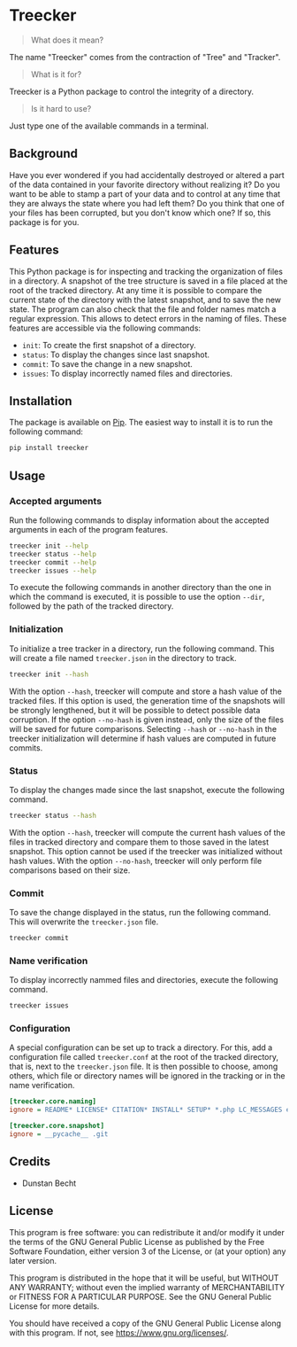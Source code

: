 # Treecker

> What does it mean?

The name "Treecker" comes from the contraction of "Tree" and "Tracker".

> What is it for?

Treecker is a Python package to control the integrity of a directory.

> Is it hard to use?

Just type one of the available commands in a terminal.

## Background

Have you ever wondered if you had accidentally destroyed or altered a part of the data contained in your favorite directory without realizing it?
Do you want to be able to stamp a part of your data and to control at any time that they are always the state where you had left them?
Do you think that one of your files has been corrupted, but you don't know which one?
If so, this package is for you.

## Features

This Python package is for inspecting and tracking the organization of files in a directory.
A snapshot of the tree structure is saved in a file placed at the root of the tracked directory.
At any time it is possible to compare the current state of the directory with the latest snapshot, and to save the new state.
The program can also check that the file and folder names match a regular expression.
This allows to detect errors in the naming of files.
These features are accessible via the following commands:

* `init`: To create the first snapshot of a directory.
* `status`: To display the changes since last snapshot.
* `commit`: To save the change in a new snapshot.
* `issues`: To display incorrectly named files and directories.

## Installation

The package is available on [Pip](https://pypi.org/project/treecker).
The easiest way to install it is to run the following command:

```bash
pip install treecker
```

## Usage

### Accepted arguments

Run the following commands to display information about the accepted arguments in each of the program features.

```bash
treecker init --help
treecker status --help
treecker commit --help
treecker issues --help
```

To execute the following commands in another directory than the one in which the command is executed, it is possible to use the option `--dir`, followed by the path of the tracked directory.

### Initialization

To initialize a tree tracker in a directory, run the following command.
This will create a file named `treecker.json` in the directory to track.

```bash
treecker init --hash
```

With the option `--hash`, treecker will compute and store a hash value of the tracked files.
If this option is used, the generation time of the snapshots will be strongly lengthened, but it will be possible to detect possible data corruption.
If the option `--no-hash` is given instead, only the size of the files will be saved for future comparisons.
Selecting `--hash` or `--no-hash` in the treecker initialization will determine if hash values are computed in future commits.

### Status

To display the changes made since the last snapshot, execute the following command.

```bash
treecker status --hash
```

With the option `--hash`, treecker will compute the current hash values of the files in tracked directory and compare them to those saved in the latest snapshot.
This option cannot be used if the treecker was initialized without hash values.
With the option `--no-hash`, treecker will only perform file comparisons based on their size.

### Commit

To save the change displayed in the status, run the following command.
This will overwrite the `treecker.json` file.

```bash
treecker commit
```

### Name verification

To display incorrectly nammed files and directories, execute the following command.

```bash
treecker issues
```

### Configuration

A special configuration can be set up to track a directory.
For this, add a configuration file called `treecker.conf` at the root of the tracked directory, that is, next to the `treecker.json` file.
It is then possible to choose, among others, which file or directory names will be ignored in the tracking or in the name verification.

```ini
[treecker.core.naming]
ignore = README* LICENSE* CITATION* INSTALL* SETUP* *.php LC_MESSAGES en_US en_GB fr_FR

[treecker.core.snapshot]
ignore = __pycache__ .git
```

## Credits

* Dunstan Becht

## License

This program is free software: you can redistribute it and/or modify it under the terms of the GNU General Public License as published by the Free Software Foundation, either version 3 of the License, or (at your option) any later version.

This program is distributed in the hope that it will be useful, but WITHOUT ANY WARRANTY; without even the implied warranty of MERCHANTABILITY or FITNESS FOR A PARTICULAR PURPOSE. See the GNU General Public License for more details.

You should have received a copy of the GNU General Public License along with this program. If not, see <https://www.gnu.org/licenses/>.
